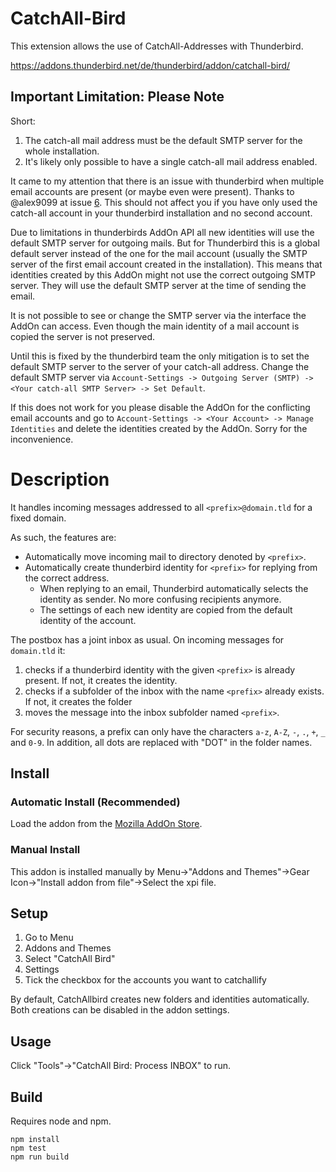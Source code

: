 # CatchAll-Bird
This extension allows the use of CatchAll-Addresses with Thunderbird.

https://addons.thunderbird.net/de/thunderbird/addon/catchall-bird/

## Important Limitation: Please Note
Short:
1. The catch-all mail address must be the default SMTP server for the whole installation.
2. It's likely only possible to have a single catch-all mail address enabled.

It came to my attention that there is an issue with thunderbird when multiple email accounts are present (or maybe even were present). Thanks to @alex9099 at issue [6](https://github.com/Jabb0/CatchAllBird/issues/6).
This should not affect you if you have only used the catch-all account in your thunderbird installation and no second account.

Due to limitations in thunderbirds AddOn API all new identities will use the default SMTP server for outgoing mails. 
But for Thunderbird this is a global default server instead of the one for the mail account (usually the SMTP server of the first email account created in the installation). This means that identities created by this AddOn might not use the correct outgoing SMTP server.
They will use the default SMTP server at the time of sending the email. 

It is not possible to see or change the SMTP server via the interface the AddOn can access. Even though the main identity of a mail account is copied the server is not preserved.

Until this is fixed by the thunderbird team the only mitigation is to set the default SMTP server to the server of your catch-all address.
Change the default SMTP server via `Account-Settings -> Outgoing Server (SMTP) -> <Your catch-all SMTP Server> -> Set Default`.

If this does not work for you please disable the AddOn for the conflicting email accounts and go to `Account-Settings -> <Your Account> -> Manage Identities` and delete the identities created by the AddOn.
Sorry for the inconvenience.

# Description
It handles incoming messages addressed to all `<prefix>@domain.tld` for a fixed domain.

As such, the features are:
- Automatically move incoming mail to directory denoted by `<prefix>`.
- Automatically create thunderbird identity for `<prefix>` for replying from the correct address.
    - When replying to an email, Thunderbird automatically selects the identity as sender. No more confusing recipients anymore.
    - The settings of each new identity are copied from the default identity of the account.

The postbox has a joint inbox as usual.
On incoming messages for `domain.tld` it:
1. checks if a thunderbird identity with the given `<prefix>` is already present. If not, it creates the identity.
2. checks if a subfolder of the inbox with the name `<prefix>` already exists. If not, it creates the folder
3. moves the message into the inbox subfolder named `<prefix>`.

For security reasons, a prefix can only have the characters `a-z`, `A-Z`, `-`, `.`, `+`, `_` and `0-9`. In addition, all dots are replaced with "DOT" in the folder names.

## Install
### Automatic Install (Recommended)
Load the addon from the [Mozilla AddOn Store](https://addons.thunderbird.net/de/thunderbird/addon/catchall-bird/).

### Manual Install
This addon is installed manually by Menu->"Addons and Themes"->Gear Icon->"Install addon from file"->Select the xpi file.

## Setup
1. Go to Menu
2. Addons and Themes
3. Select "CatchAll Bird"
4. Settings
5. Tick the checkbox for the accounts you want to catchallify

By default, CatchAllbird creates new folders and identities automatically. Both creations can be disabled in the addon settings.

## Usage

Click "Tools"->"CatchAll Bird: Process INBOX" to run.

## Build
Requires node and npm.

```
npm install
npm test
npm run build
```
